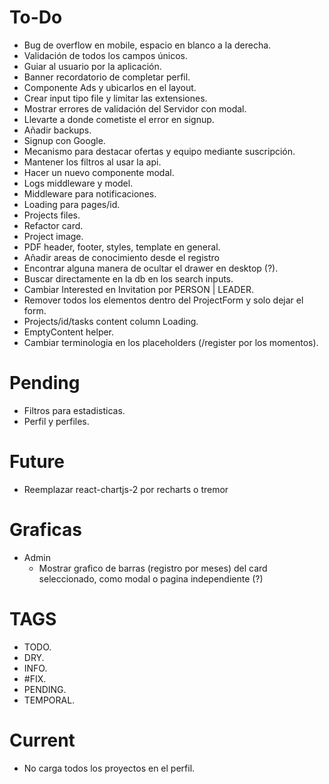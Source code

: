 # To-Do

- Bug de overflow en mobile, espacio en blanco a la derecha.
- Validación de todos los campos únicos.
- Guiar al usuario por la aplicación.
- Banner recordatorio de completar perfil.
- Componente Ads y ubicarlos en el layout.
- Crear input tipo file y limitar las extensiones.
- Mostrar errores de validación del Servidor con modal.
- Llevarte a donde cometiste el error en signup.
- Añadir backups.
- Signup con Google.
- Mecanismo para destacar ofertas y equipo mediante suscripción.
- Mantener los filtros al usar la api.
- Hacer un nuevo componente modal.
- Logs middleware y model.
- Middleware para notificaciones.
- Loading para pages/id.
- Projects files.
- Refactor card.
- Project image.
- PDF header, footer, styles, template en general.
- Añadir areas de conocimiento desde el registro
- Encontrar alguna manera de ocultar el drawer en desktop (?).
- Buscar directamente en la db en los search inputs.
- Cambiar Interested en Invitation por PERSON | LEADER.
- Remover todos los elementos dentro del ProjectForm y solo dejar el form.
- Projects/id/tasks content column Loading.
- EmptyContent helper.
- Cambiar terminologia en los placeholders (/register por los momentos).

# Pending

- Filtros para estadisticas.
- Perfil y perfiles.

# Future

- Reemplazar react-chartjs-2 por recharts o tremor

# Graficas

- Admin
  - Mostrar grafico de barras (registro por meses) del card seleccionado, como modal o pagina independiente (?)

# TAGS

- TODO.
- DRY.
- INFO.
- #FIX.
- PENDING.
- TEMPORAL.

# Current

- No carga todos los proyectos en el perfil.